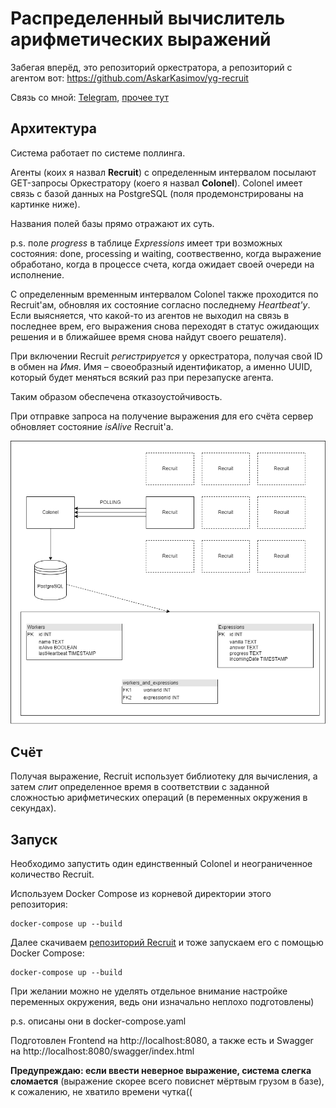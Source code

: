 # Распределенный вычислитель арифметических выражений
Забегая вперёд, это репозиторий оркестратора, а репозиторий с агентом вот: https://github.com/AskarKasimov/yg-recruit

Связь со мной: [Telegram](https://t.me/a_s_k_a_rr), [прочее тут](https://askar.su)

## Архитектура
Система работает по системе поллинга.

Агенты (коих я назвал **Recruit**) с определенным интервалом посылают GET-запросы Оркестратору (коего я назвал **Colonel**).
Colonel имеет связь с базой данных на PostgreSQL (поля продемонстрированы на картинке ниже).

Названия полей базы прямо отражают их суть.

p.s. поле *progress* в таблице *Expressions* имеет три возможных состояния: done, processing и waiting, соотвественно, когда выражение обработано, когда в процессе счета, когда ожидает своей очереди на исполнение.

С определенным временным интервалом Colonel также проходится по Recruit'ам, обновляя их состояние согласно последнему *Heartbeat'у*. Если выясняется, что какой-то из агентов не выходил на связь в последнее врем, его выражения снова переходят в статус ожидающих решения и в ближайшее время снова найдут своего решателя).

При включении Recruit *регистрируется* у оркестратора, получая свой ID в обмен на *Имя*. Имя – своеобразный идентификатор, а именно UUID, который будет меняться всякий раз при перезапуске агента.

Таким образом обеспечена отказоустойчивость. 

При отправке запроса на получение выражения для его счёта сервер обновляет состояние *isAlive* Recruit'а.

![Иллюстрация](https://github.com/AskarKasimov/yg-colonel/blob/master/scheme.drawio.png)

## Счёт

Получая выражение, Recruit использует библиотеку для вычисления, а затем *спит* определенное время в соответствии с заданной сложностью арифметических операций (в переменных окружения в секундах).

## Запуск

Необходимо запустить один единственный Colonel и неограниченное количество Recruit.

Используем Docker Compose из корневой директории этого репозитория:
```
docker-compose up --build
```
Далее скачиваем [репозиторий Recruit](https://github.com/AskarKasimov/yg-recruit) и тоже запускаем его с помощью Docker Compose:
```
docker-compose up --build
```
При желании можно не уделять отдельное внимание настройке переменных окружения, ведь они изначально неплохо подготовлены)

p.s. описаны они в docker-compose.yaml

Подготовлен Frontend на http://localhost:8080, а также есть и Swagger на http://localhost:8080/swagger/index.html

**Предупреждаю: если ввести неверное выражение, система слегка сломается** (выражение скорее всего повиснет мёртвым грузом в базе), к сожалению, не хватило времени чутка((
